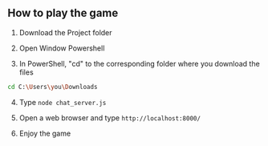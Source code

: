## How to play the game
1. Download the Project folder

2. Open Window Powershell

3. In PowerShell, "cd" to the corresponding folder where you download the files
```bash
cd C:\Users\you\Downloads
```
4. Type
```node chat_server.js```

5. Open a web browser and type ```http://localhost:8000/```

6. Enjoy the game
